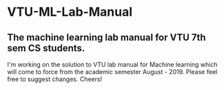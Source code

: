 # VTU-ML-Lab-Manual

## The machine learning lab manual for VTU 7th sem CS students.

I'm working on the solution to VTU lab manual for Machine learning which will come to force from the academic semester August - 2019.
Please feel free to suggest changes.
Cheers!
